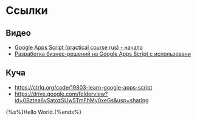 # Ссылки



## Видео
* [Google Apps Script (practical course rus) - начало](https://www.youtube.com/watch?v=Oa5e40U3cXU)
* [Разработка бизнес-решений на Google Apps Script с использовани](https://www.youtube.com/watch?v=riW6oK3mui4)

## Куча

* https://ctrlq.org/code/19803-learn-google-apps-script
* https://drive.google.com/folderview?id=0Bztea6vSatozSUw5TmFhMy0xeGs&usp=sharing

{%s%}Hello World.{%ends%}
